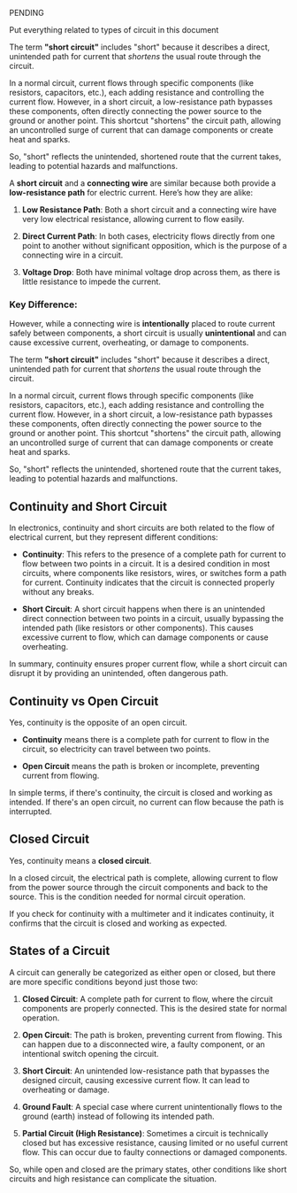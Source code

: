 PENDING

Put everything related to types of circuit in this document

The term **"short circuit"** includes "short" because it describes a direct, unintended path for current that *shortens* the usual route through the circuit.

In a normal circuit, current flows through specific components (like resistors, capacitors, etc.), each adding resistance and controlling the current flow. However, in a short circuit, a low-resistance path bypasses these components, often directly connecting the power source to the ground or another point. This shortcut "shortens" the circuit path, allowing an uncontrolled surge of current that can damage components or create heat and sparks.

So, "short" reflects the unintended, shortened route that the current takes, leading to potential hazards and malfunctions.

A **short circuit** and a **connecting wire** are similar because both provide a **low-resistance path** for electric current. Here’s how they are alike:

1. **Low Resistance Path**: Both a short circuit and a connecting wire have very low electrical resistance, allowing current to flow easily.

2. **Direct Current Path**: In both cases, electricity flows directly from one point to another without significant opposition, which is the purpose of a connecting wire in a circuit.

3. **Voltage Drop**: Both have minimal voltage drop across them, as there is little resistance to impede the current.

### Key Difference:
However, while a connecting wire is **intentionally** placed to route current safely between components, a short circuit is usually **unintentional** and can cause excessive current, overheating, or damage to components.

The term **"short circuit"** includes "short" because it describes a direct, unintended path for current that *shortens* the usual route through the circuit.

In a normal circuit, current flows through specific components (like resistors, capacitors, etc.), each adding resistance and controlling the current flow. However, in a short circuit, a low-resistance path bypasses these components, often directly connecting the power source to the ground or another point. This shortcut "shortens" the circuit path, allowing an uncontrolled surge of current that can damage components or create heat and sparks.

So, "short" reflects the unintended, shortened route that the current takes, leading to potential hazards and malfunctions.

## Continuity and Short Circuit

In electronics, continuity and short circuits are both related to the flow of electrical current, but they represent different conditions:

- **Continuity**: This refers to the presence of a complete path for current to flow between two points in a circuit. It is a desired condition in most circuits, where components like resistors, wires, or switches form a path for current. Continuity indicates that the circuit is connected properly without any breaks.

- **Short Circuit**: A short circuit happens when there is an unintended direct connection between two points in a circuit, usually bypassing the intended path (like resistors or other components). This causes excessive current to flow, which can damage components or cause overheating.

In summary, continuity ensures proper current flow, while a short circuit can disrupt it by providing an unintended, often dangerous path.

## Continuity vs Open Circuit

Yes, continuity is the opposite of an open circuit.

- **Continuity** means there is a complete path for current to flow in the circuit, so electricity can travel between two points.

- **Open Circuit** means the path is broken or incomplete, preventing current from flowing.

In simple terms, if there's continuity, the circuit is closed and working as intended. If there's an open circuit, no current can flow because the path is interrupted.

## Closed Circuit

Yes, continuity means a **closed circuit**.

In a closed circuit, the electrical path is complete, allowing current to flow from the power source through the circuit components and back to the source. This is the condition needed for normal circuit operation.

If you check for continuity with a multimeter and it indicates continuity, it confirms that the circuit is closed and working as expected.

## States of a Circuit

A circuit can generally be categorized as either open or closed, but there are more specific conditions beyond just those two:

1. **Closed Circuit**: A complete path for current to flow, where the circuit components are properly connected. This is the desired state for normal operation.

2. **Open Circuit**: The path is broken, preventing current from flowing. This can happen due to a disconnected wire, a faulty component, or an intentional switch opening the circuit.

3. **Short Circuit**: An unintended low-resistance path that bypasses the designed circuit, causing excessive current flow. It can lead to overheating or damage.

4. **Ground Fault**: A special case where current unintentionally flows to the ground (earth) instead of following its intended path.

5. **Partial Circuit (High Resistance)**: Sometimes a circuit is technically closed but has excessive resistance, causing limited or no useful current flow. This can occur due to faulty connections or damaged components.

So, while open and closed are the primary states, other conditions like short circuits and high resistance can complicate the situation.

